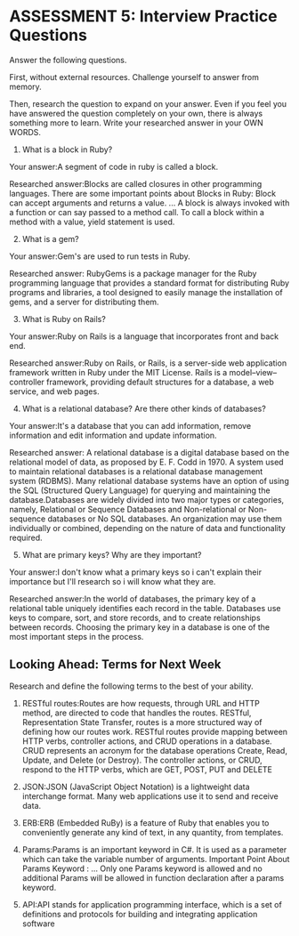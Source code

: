 # ASSESSMENT 5: Interview Practice Questions

Answer the following questions.

First, without external resources. Challenge yourself to answer from memory.

Then, research the question to expand on your answer. Even if you feel you have answered the question completely on your own, there is always something more to learn. Write your researched answer in your OWN WORDS.

1. What is a block in Ruby?

Your answer:A segment of code in ruby is called a block.

Researched answer:Blocks are called closures in other programming languages. There are some important points about Blocks in Ruby: Block can accept arguments and returns a value. ... A block is always invoked with a function or can say passed to a method call. To call a block within a method with a value, yield statement is used.

2. What is a gem?

Your answer:Gem's are used to run tests in Ruby.

Researched answer: RubyGems is a package manager for the Ruby programming language that provides a standard format for distributing Ruby programs and libraries, a tool designed to easily manage the installation of gems, and a server for distributing them.

3. What is Ruby on Rails?

Your answer:Ruby on Rails is a language that incorporates front and back end.

Researched answer:Ruby on Rails, or Rails, is a server-side web application framework written in Ruby under the MIT License. Rails is a model–view–controller framework, providing default structures for a database, a web service, and web pages.

4. What is a relational database? Are there other kinds of databases?

Your answer:It's a database that you can add information, remove information and edit information and update information.

Researched answer: A relational database is a digital database based on the relational model of data, as proposed by E. F. Codd in 1970. A system used to maintain relational databases is a relational database management system (RDBMS). Many relational database systems have an option of using the SQL (Structured Query Language) for querying and maintaining the database.Databases are widely divided into two major types or categories, namely, Relational or Sequence Databases and Non-relational or Non-sequence databases or No SQL databases. An organization may use them individually or combined, depending on the nature of data and functionality required.

5. What are primary keys? Why are they important?

Your answer:I don't know what a primary keys so i can't explain their importance but I'll research so i will know what they are.

Researched answer:In the world of databases, the primary key of a relational table uniquely identifies each record in the table. Databases use keys to compare, sort, and store records, and to create relationships between records. Choosing the primary key in a database is one of the most important steps in the process.

## Looking Ahead: Terms for Next Week

Research and define the following terms to the best of your ability.

1. RESTful routes:Routes are how requests, through URL and HTTP method, are directed to code that handles the routes. RESTful, Representation State Transfer, routes is a more structured way of defining how our routes work. RESTful routes provide mapping between HTTP verbs, controller actions, and CRUD operations in a database. CRUD represents an acronym for the database operations Create, Read, Update, and Delete (or Destroy). The controller actions, or CRUD, respond to the HTTP verbs, which are GET, POST, PUT and DELETE

2. JSON:JSON (JavaScript Object Notation) is a lightweight data interchange format. Many web applications use it to send and receive data.

3) ERB:ERB (Embedded RuBy) is a feature of Ruby that enables you to conveniently generate any kind of text, in any quantity, from templates.

4) Params:Params is an important keyword in C#. It is used as a parameter which can take the variable number of arguments. Important Point About Params Keyword : ... Only one Params keyword is allowed and no additional Params will be allowed in function declaration after a params keyword.

5) API:API stands for application programming interface, which is a set of definitions and protocols for building and integrating application software
